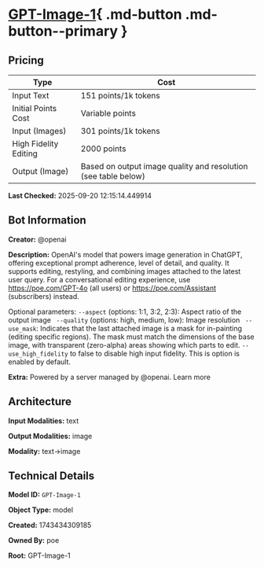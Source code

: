# [GPT-Image-1](https://poe.com/GPT-Image-1){ .md-button .md-button--primary }

## Pricing

| Type | Cost |
|------|------|
| Input Text | 151 points/1k tokens |
| Initial Points Cost | Variable points |
| Input (Images) | 301 points/1k tokens |
| High Fidelity Editing | 2000 points |
| Output (Image) | Based on output image quality and resolution (see table below) |

**Last Checked:** 2025-09-20 12:15:14.449914


## Bot Information

**Creator:** @openai

**Description:** OpenAI's model that powers image generation in ChatGPT, offering exceptional prompt adherence, level of detail, and quality. It supports editing, restyling, and combining images attached to the latest user query. For a conversational editing experience, use https://poe.com/GPT-4o (all users) or https://poe.com/Assistant (subscribers) instead.

Optional parameters:
`--aspect` (options: 1:1, 3:2, 2:3): Aspect ratio of the output image
` --quality` (options: high, medium, low): Image resolution
` --use_mask`: Indicates that the last attached image is a mask for in-painting (editing specific regions). The mask must match the dimensions of the base image, with transparent (zero-alpha) areas showing which parts to edit.
`--use_high_fidelity` to false to disable high input fidelity. This is option is enabled by default.

**Extra:** Powered by a server managed by @openai. Learn more


## Architecture

**Input Modalities:** text

**Output Modalities:** image

**Modality:** text->image


## Technical Details

**Model ID:** `GPT-Image-1`

**Object Type:** model

**Created:** 1743434309185

**Owned By:** poe

**Root:** GPT-Image-1
